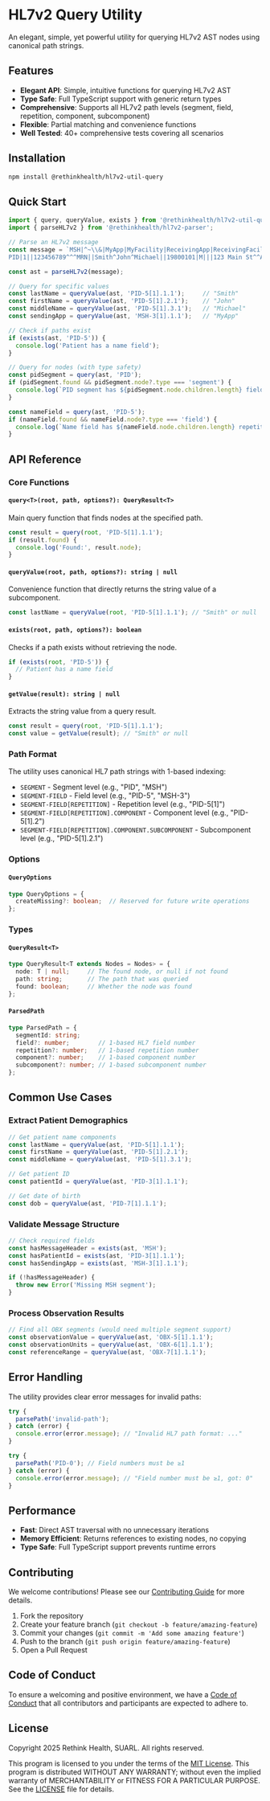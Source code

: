 # HL7v2 Query Utility

An elegant, simple, yet powerful utility for querying HL7v2 AST nodes using canonical path strings.

## Features

- **Elegant API**: Simple, intuitive functions for querying HL7v2 AST
- **Type Safe**: Full TypeScript support with generic return types
- **Comprehensive**: Supports all HL7v2 path levels (segment, field, repetition, component, subcomponent)
- **Flexible**: Partial matching and convenience functions
- **Well Tested**: 40+ comprehensive tests covering all scenarios

## Installation

```bash
npm install @rethinkhealth/hl7v2-util-query
```

## Quick Start

```typescript
import { query, queryValue, exists } from '@rethinkhealth/hl7v2-util-query';
import { parseHL7v2 } from '@rethinkhealth/hl7v2-parser';

// Parse an HL7v2 message
const message = `MSH|^~\\&|MyApp|MyFacility|ReceivingApp|ReceivingFacility|20231201120000||ADT^A01|12345|P|2.5
PID|1||123456789^^^MRN||Smith^John^Michael||19800101|M|||123 Main St^^Anytown^ST^12345`;

const ast = parseHL7v2(message);

// Query for specific values
const lastName = queryValue(ast, 'PID-5[1].1.1');     // "Smith"
const firstName = queryValue(ast, 'PID-5[1].2.1');    // "John"
const middleName = queryValue(ast, 'PID-5[1].3.1');   // "Michael"
const sendingApp = queryValue(ast, 'MSH-3[1].1.1');   // "MyApp"

// Check if paths exist
if (exists(ast, 'PID-5')) {
  console.log('Patient has a name field');
}

// Query for nodes (with type safety)
const pidSegment = query(ast, 'PID');
if (pidSegment.found && pidSegment.node?.type === 'segment') {
  console.log(`PID segment has ${pidSegment.node.children.length} fields`);
}

const nameField = query(ast, 'PID-5');
if (nameField.found && nameField.node?.type === 'field') {
  console.log(`Name field has ${nameField.node.children.length} repetitions`);
}
```

## API Reference

### Core Functions

#### `query<T>(root, path, options?): QueryResult<T>`

Main query function that finds nodes at the specified path.

```typescript
const result = query(root, 'PID-5[1].1.1');
if (result.found) {
  console.log('Found:', result.node);
}
```

#### `queryValue(root, path, options?): string | null`

Convenience function that directly returns the string value of a subcomponent.

```typescript
const lastName = queryValue(root, 'PID-5[1].1.1'); // "Smith" or null
```

#### `exists(root, path, options?): boolean`

Checks if a path exists without retrieving the node.

```typescript
if (exists(root, 'PID-5')) {
  // Patient has a name field
}
```

#### `getValue(result): string | null`

Extracts the string value from a query result.

```typescript
const result = query(root, 'PID-5[1].1.1');
const value = getValue(result); // "Smith" or null
```

### Path Format

The utility uses canonical HL7 path strings with 1-based indexing:

- `SEGMENT` - Segment level (e.g., "PID", "MSH")
- `SEGMENT-FIELD` - Field level (e.g., "PID-5", "MSH-3")
- `SEGMENT-FIELD[REPETITION]` - Repetition level (e.g., "PID-5[1]")
- `SEGMENT-FIELD[REPETITION].COMPONENT` - Component level (e.g., "PID-5[1].2")
- `SEGMENT-FIELD[REPETITION].COMPONENT.SUBCOMPONENT` - Subcomponent level (e.g., "PID-5[1].2.1")

### Options

#### `QueryOptions`

```typescript
type QueryOptions = {
  createMissing?: boolean;  // Reserved for future write operations
};
```

### Types

#### `QueryResult<T>`

```typescript
type QueryResult<T extends Nodes = Nodes> = {
  node: T | null;     // The found node, or null if not found
  path: string;       // The path that was queried
  found: boolean;     // Whether the node was found
};
```

#### `ParsedPath`

```typescript
type ParsedPath = {
  segmentId: string;
  field?: number;        // 1-based HL7 field number
  repetition?: number;   // 1-based repetition number
  component?: number;    // 1-based component number
  subcomponent?: number; // 1-based subcomponent number
};
```

## Common Use Cases

### Extract Patient Demographics

```typescript
// Get patient name components
const lastName = queryValue(ast, 'PID-5[1].1.1');
const firstName = queryValue(ast, 'PID-5[1].2.1');
const middleName = queryValue(ast, 'PID-5[1].3.1');

// Get patient ID
const patientId = queryValue(ast, 'PID-3[1].1.1');

// Get date of birth
const dob = queryValue(ast, 'PID-7[1].1.1');
```

### Validate Message Structure

```typescript
// Check required fields
const hasMessageHeader = exists(ast, 'MSH');
const hasPatientId = exists(ast, 'PID-3[1].1.1');
const hasSendingApp = exists(ast, 'MSH-3[1].1.1');

if (!hasMessageHeader) {
  throw new Error('Missing MSH segment');
}
```

### Process Observation Results

```typescript
// Find all OBX segments (would need multiple segment support)
const observationValue = queryValue(ast, 'OBX-5[1].1.1');
const observationUnits = queryValue(ast, 'OBX-6[1].1.1');
const referenceRange = queryValue(ast, 'OBX-7[1].1.1');
```

## Error Handling

The utility provides clear error messages for invalid paths:

```typescript
try {
  parsePath('invalid-path');
} catch (error) {
  console.error(error.message); // "Invalid HL7 path format: ..."
}

try {
  parsePath('PID-0'); // Field numbers must be ≥1
} catch (error) {
  console.error(error.message); // "Field number must be ≥1, got: 0"
}
```

## Performance

- **Fast**: Direct AST traversal with no unnecessary iterations
- **Memory Efficient**: Returns references to existing nodes, no copying
- **Type Safe**: Full TypeScript support prevents runtime errors

## Contributing

We welcome contributions! Please see our [Contributing Guide][github-contributing] for more details.

1. Fork the repository
2. Create your feature branch (`git checkout -b feature/amazing-feature`)
3. Commit your changes (`git commit -m 'Add some amazing feature'`)
4. Push to the branch (`git push origin feature/amazing-feature`)
5. Open a Pull Request

## Code of Conduct

To ensure a welcoming and positive environment, we have a [Code of Conduct][github-code-of-conduct] that all contributors and participants are expected to adhere to.

## License

Copyright 2025 Rethink Health, SUARL. All rights reserved.

This program is licensed to you under the terms of the [MIT License](https://opensource.org/licenses/MIT). This program is distributed WITHOUT ANY WARRANTY; without even the implied warranty of MERCHANTABILITY or FITNESS FOR A PARTICULAR PURPOSE. See the [LICENSE][github-license] file for details.

[github-code-of-conduct]: https://github.com/rethinkhealth/hl7v2/blob/main/CODE_OF_CONDUCT.md
[github-license]: https://github.com/rethinkhealth/hl7v2/blob/main/LICENSE
[github-contributing]: https://github.com/rethinkhealth/hl7v2/blob/main/CONTRIBUTING.md